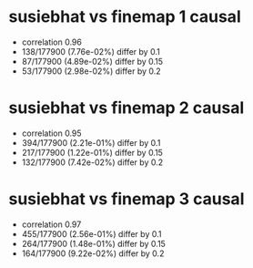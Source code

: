 # susiebhat vs finemap  1 causal

- correlation 0.96
- 138/177900 (7.76e-02%) differ by 0.1
- 87/177900 (4.89e-02%) differ by 0.15
- 53/177900 (2.98e-02%) differ by 0.2


# susiebhat vs finemap  2 causal

- correlation 0.95
- 394/177900 (2.21e-01%) differ by 0.1
- 217/177900 (1.22e-01%) differ by 0.15
- 132/177900 (7.42e-02%) differ by 0.2


# susiebhat vs finemap  3 causal

- correlation 0.97
- 455/177900 (2.56e-01%) differ by 0.1
- 264/177900 (1.48e-01%) differ by 0.15
- 164/177900 (9.22e-02%) differ by 0.2


